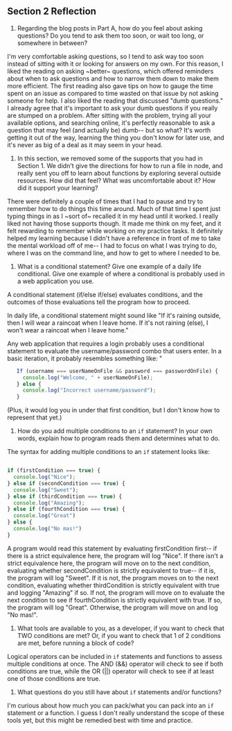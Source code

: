 ## Section 2 Reflection

1. Regarding the blog posts in Part A, how do you feel about asking questions? Do you tend to ask them too soon, or wait too long, or somewhere in between?

I'm very comfortable asking questions, so I tend to ask way too soon instead of sitting with it or looking for answers on my own. For this reason, I liked the reading on asking ~better~ questions, which offered reminders about when to ask questions and how to narrow them down to make them more efficient. The first reading also gave tips on how to gauge the time spent on an issue as compared to time wasted on that issue by not asking someone for help. I also liked the reading that discussed "dumb questions." I already agree that it's important to ask your dumb questions if you really are stumped on a problem. After sitting with the problem, trying all your available options, and searching online, it's perfectly reasonable to ask a question that may feel (and actually be) dumb-- but so what? It's worth getting it out of the way, learning the thing you don't know for later use, and it's never as big of a deal as it may seem in your head.


1. In this section, we removed some of the supports that you had in Section 1. We didn't give the directions for how to run a file in node, and really sent you off to learn about functions by exploring several outside resources. How did that feel? What was uncomfortable about it? How did it support your learning?

There were definitely a couple of times that I had to pause and try to remember how to do things this time around. Much of that time I spent just typing things in as I ~sort of~ recalled it in my head until it worked. I really liked not having those supports though. It made me think on my feet, and it felt rewarding to remember while working on my practice tasks. It definitely helped my learning because I didn't have a reference in front of me to take the mental workload off of me-- I had to focus on what I was trying to do, where I was on the command line, and how to get to where I needed to be.


1. What is a conditional statement? Give one example of a daily life conditional. Give one example of where a conditional is probably used in a web application you use.

A conditional statement (if/else if/else) evaluates conditions, and the outcomes of those evaluations tell the program how to proceed.

In daily life, a conditional statement might sound like "If it's raining outside, then I will wear a raincoat when I leave home. If it's not raining (else), I won't wear a raincoat when I leave home."

Any web application that requires a login probably uses a conditional statement to evaluate the username/password combo that users enter. In a basic iteration, it probably resembles something like: "
```JavaScript
   If (username === userNameOnFile && password === passwordOnFile) {
     console.log("Welcome, " + userNameOnFile);
   } else {
     console.log("Incorrect username/password");
   }
```
(Plus, it would log you in under that first condition, but I don't know how to represent that yet.)

1. How do you add multiple conditions to an `if` statement? In your own words, explain how to program reads them and determines what to do.

The syntax for adding multiple conditions to an `if` statement looks like:
```JavaScript

if (firstCondition === true) {
  console.log("Nice");
} else if (secondCondition === true) {
  console.log("Sweet");
} else if (thirdCondition === true) {
  console.log("Amazing");
} else if (fourthCondition === true) {
  console.log("Great")
} else {
  console.log("No mas!")
}
```
A program would read this statement by evaluating firstCondition first-- if there is a strict equivalence here, the program will log "Nice".
If there isn't a strict equivalence here, the program will move on to the next condition, evaluating whether secondCondition is strictly equivalent to true-- if it is, the program will log "Sweet". If it is not, the program moves on to the next condition, evaluating whether thirdCondition is strictly equivalent with true and logging "Amazing" if so. If not, the program will move on to evaluate the next condition to see if fourthCondition is strictly equivalent with true. If so, the program will log "Great". Otherwise, the program will move on and log "No mas!".

1. What tools are available to you, as a developer, if you want to check that TWO conditions are met? Or, if you want to check that 1 of 2 conditions are met, before running a block of code?

Logical operators can be included in `if` statements and functions to assess multiple conditions at once. The AND (&&) operator will check to see if both conditions are true, while the OR (||) operator will check to see if at least one of those conditions are true.

1. What questions do you still have about `if` statements and/or functions?

I'm curious about how much you can pack/what you can pack into an `if` statement or a function. I guess I don't really understand the scope of these tools yet, but this might be remedied best with time and practice.
